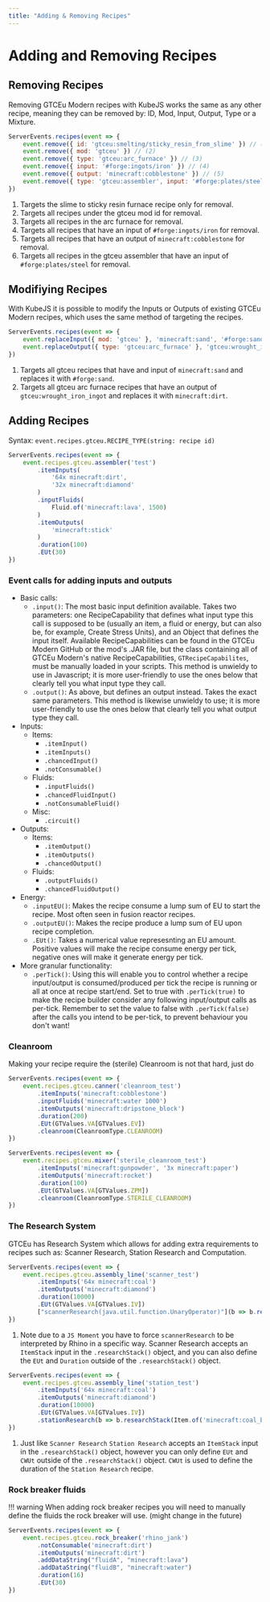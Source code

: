 ```yaml
---
title: "Adding & Removing Recipes"
---
```



# Adding and Removing Recipes

## Removing Recipes

Removing GTCEu Modern recipes with KubeJS works the same as any other recipe, meaning they can be removed by: ID, Mod, Input, Output, Type or a Mixture.

```js title="gtceu_removal.js"
ServerEvents.recipes(event => {
    event.remove({ id: 'gtceu:smelting/sticky_resin_from_slime' }) // (1)
    event.remove({ mod: 'gtceu' }) // (2)
    event.remove({ type: 'gtceu:arc_furnace' }) // (3)
    event.remove({ input: '#forge:ingots/iron' }) // (4)
    event.remove({ output: 'minecraft:cobblestone' }) // (5)
    event.remove({ type: 'gtceu:assembler', input: '#forge:plates/steel' }) // (6)
})
```

1. Targets the slime to sticky resin furnace recipe only for removal.
2. Targets all recipes under the gtceu mod id for removal.
3. Targets all recipes in the arc furnace for removal.
4. Targets all recipes that have an input of `#forge:ingots/iron` for removal.
5. Targets all recipes that have an output of `minecraft:cobblestone` for removal.
6. Targets all recipes in the gtceu assembler that have an input of `#forge:plates/steel` for removal.


## Modifiying Recipes

With KubeJS it is possible to modify the Inputs or Outputs of existing GTCEu Modern recipes, which uses the same method of targeting the recipes.

```js title="gtceu_modify.js"
ServerEvents.recipes(event => {
    event.replaceInput({ mod: 'gtceu' }, 'minecraft:sand', '#forge:sand') // (1)
    event.replaceOutput({ type: 'gtceu:arc_furnace' }, 'gtceu:wrought_iron_ingot', 'minecraft:dirt') // (2)
})
```

1. Targets all gtceu recipes that have and input of `minecraft:sand` and replaces it with `#forge:sand`.
2. Targets all gtceu arc furnace recipes that have an output of `gtceu:wrought_iron_ingot` and replaces it with `minecraft:dirt`.


## Adding Recipes

Syntax: `event.recipes.gtceu.RECIPE_TYPE(string: recipe id)`

```js title="gtceu_add.js"
ServerEvents.recipes(event => {
    event.recipes.gtceu.assembler('test')
        .itemInputs(
            '64x minecraft:dirt',
            '32x minecraft:diamond'
        )
        .inputFluids(
            Fluid.of('minecraft:lava', 1500)
        )
        .itemOutputs(
            'minecraft:stick'
        )
        .duration(100)
        .EUt(30)
})
```

### Event calls for adding inputs and outputs
- Basic calls:
    - `.input()`: The most basic input definition available. Takes two parameters: one RecipeCapability that defines what input type this call is supposed to be (usually an item, a fluid or energy, but can also be, for example, Create Stress Units), and an Object that defines the input itself. Available RecipeCapabilities can be found in the GTCEu Modern GitHub or the mod's .JAR file, but the class containing all of GTCEu Modern's native RecipeCapabilities, `GTRecipeCapabilites`, must be manually loaded in your scripts. This method is unwieldy to use in Javascript; it is more user-friendly to use the ones below that clearly tell you what input type they call.
    - `.output()`: As above, but defines an output instead. Takes the exact same parameters. This method is likewise unwieldy to use; it is more user-friendly to use the ones below that clearly tell you what output type they call.
- Inputs:
    - Items:
        - `.itemInput()`
        - `.itemInputs()`
        - `.chancedInput()`
        - `.notConsumable()`
    - Fluids:
        - `.inputFluids()`
        - `.chancedFluidInput()`
        - `.notConsumableFluid()`
    - Misc:
        - `.circuit()`
- Outputs:
    - Items:
        - `.itemOutput()`
        - `.itemOutputs()`
        - `.chancedOutput()`
    - Fluids:
        - `.outputFluids()`
        - `.chancedFluidOutput()`
- Energy:
    - `.inputEU()`: Makes the recipe consume a lump sum of EU to start the recipe. Most often seen in fusion reactor recipes.
    - `.outputEU()`: Makes the recipe produce a lump sum of EU upon recipe completion.
    - `.EUt()`: Takes a numerical value represesnting an EU amount. Positive values will make the recipe consume energy per tick, negative ones will make it generate energy per tick.
- More granular functionality:
    - `.perTick()`: Using this will enable you to control whether a recipe input/output is consumed/produced per tick the recipe is running or all at once at recipe start/end. Set to true with `.perTick(true)` to make the recipe builder consider any following input/output calls as per-tick. Remember to set the value to false with `.perTick(false)` after the calls you intend to be per-tick, to prevent behaviour you don't want!

### Cleanroom
Making your recipe require the (sterile) Cleanroom is not that hard, just do 

```js title="cleanroom.js"
ServerEvents.recipes(event => {
    event.recipes.gtceu.canner('cleanroom_test')
        .itemInputs('minecraft:cobblestone')
        .inputFluids('minecraft:water 1000')
        .itemOutputs('minecraft:dripstone_block')
        .duration(200)
        .EUt(GTValues.VA[GTValues.EV])
        .cleanroom(CleanroomType.CLEANROOM)
})
```

```js title="sterile_cleanroom.js"
ServerEvents.recipes(event => {
    event.recipes.gtceu.mixer('sterile_cleanroom_test')
        .itemInputs('minecraft:gunpowder', '3x minecraft:paper')
        .itemOutputs('minecraft:rocket')
        .duration(100)
        .EUt(GTValues.VA[GTValues.ZPM])
        .cleanroom(CleanroomType.STERILE_CLEANROOM)
})
```

### The Research System
GTCEu has Research System which allows for adding extra requirements to recipes such as: Scanner Research, Station Research and Computation.

```js title="scanner_research.js"
ServerEvents.recipes(event => {
    event.recipes.gtceu.assembly_line('scanner_test')
        .itemInputs('64x minecraft:coal')
        .itemOutputs('minecraft:diamond')
        .duration(10000)
        .EUt(GTValues.VA[GTValues.IV])
        ["scannerResearch(java.util.function.UnaryOperator)"](b => b.researchStack(Item.of('minecraft:coal_block')).EUt(GTValues.VA[GTValues.IV]).duration(420)) // (1)
})
```

1. Note due to a `JS Moment` you have to force `scannerResearch` to be interpreted by Rhino in a specific way. Scanner Research accepts an `ItemStack` input in the `.researchStack()` object, and you can also define the `EUt` and `Duration` outside of the `.researchStack()` object.

```js title="station_research"
ServerEvents.recipes(event => {
    event.recipes.gtceu.assembly_line('station_test')
        .itemInputs('64x minecraft:coal')
        .itemOutputs('minecraft:diamond')
        .duration(10000)
        .EUt(GTValues.VA[GTValues.IV])
        .stationResearch(b => b.researchStack(Item.of('minecraft:coal_block')).EUt(GTValues.VA[GTValues.IV]).CWUt(10)) // (1)
})
```

1. Just like `Scanner Research` `Station Research` accepts an `ItemStack` input in the `.researchStack()` object, however you can only define `EUt` and `CWUt` outside of the `.researchStack()` object. `CWUt` is used to define the duration of the `Station Research` recipe.

### Rock breaker fluids

!!! warning
    When adding rock breaker recipes you will need to manually define the fluids the rock breaker will use. (might change in the future)

```js title="rock_breaker.js"
ServerEvents.recipes(event => {
    event.recipes.gtceu.rock_breaker('rhino_jank')
        .notConsumable('minecraft:dirt')
        .itemOutputs('minecraft:dirt')
        .addDataString("fluidA", "minecraft:lava")
        .addDataString("fluidB", "minecraft:water")
        .duration(16)
        .EUt(30)
})
```

